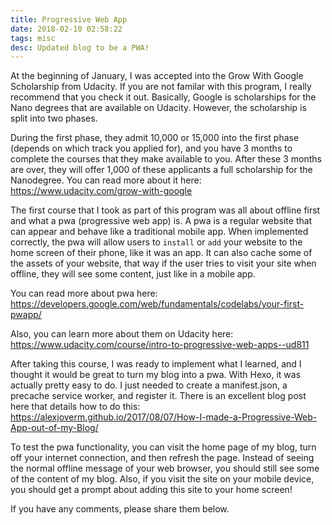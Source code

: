 ```yaml
---
title: Progressive Web App
date: 2018-02-10 02:58:22
tags: misc
desc: Updated blog to be a PWA!
---
```


At the beginning of January, I was accepted into the Grow With Google Scholarship from Udacity. If you are not familar with this program, I really recommend that you check it out. Basically, Google is scholarships for the Nano degrees that are available on Udacity. However, the scholarship is split into two phases.
<!-- more -->
During the first phase, they admit 10,000 or 15,000 into the first phase (depends on which track you applied for), and you have 3 months to complete the courses that they make available to you. After these 3 months are over, they will offer 1,000 of these applicants a full scholarship for the Nanodegree. You can read more about it here: https://www.udacity.com/grow-with-google

The first course that I took as part of this program was all about offline first and what a pwa (progressive web app) is. A pwa is a regular website that can appear and behave like a traditional mobile app. When implemented correctly, the pwa will allow users to `install` or `add` your website to the home screen of their phone, like it was an app. It can also cache some of the assets of your website, that way if the user tries to visit your site when offline, they will see some content, just like in a mobile app.

You can read more about pwa here: https://developers.google.com/web/fundamentals/codelabs/your-first-pwapp/

Also, you can learn more about them on Udacity here: https://www.udacity.com/course/intro-to-progressive-web-apps--ud811

After taking this course, I was ready to implement what I learned, and I thought it would be great to turn my blog into a pwa. With Hexo, it was actually pretty easy to do. I just needed to create a manifest.json, a precache service worker, and register it. There is an excellent blog post here that details how to do this: https://alexjoverm.github.io/2017/08/07/How-I-made-a-Progressive-Web-App-out-of-my-Blog/

To test the pwa functionality, you can visit the home page of my blog, turn off your internet connection, and then refresh the page. Instead of seeing the normal offline message of your web browser, you should still see some of the content of my blog. Also, if you visit the site on your mobile device, you should get a prompt about adding this site to your home screen!

If you have any comments, please share them below.